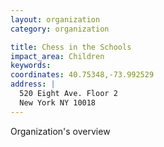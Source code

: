 ```yaml
---
layout: organization
category: organization

title: Chess in the Schools
impact_area: Children
keywords: 
coordinates: 40.75348,-73.992529
address: |
  520 Eight Ave. Floor 2
  New York NY 10018
---
```

Organization's overview
